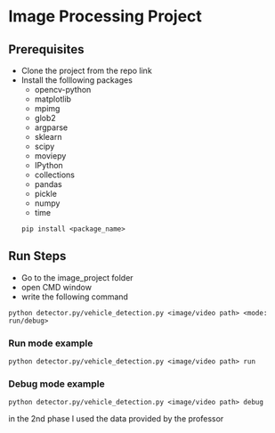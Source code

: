 # Image Processing Project
## Prerequisites
- Clone the project from the repo link
- Install the folllowing packages
	- opencv-python
	- matplotlib
	- mpimg
	- glob2
	- argparse
	- sklearn
	- scipy
	- moviepy
	- IPython
	- collections
	- pandas
	- pickle
	- numpy
	- time
	```
	pip install <package_name>
	```
## Run Steps
- Go to the image_project folder
- open CMD window
- write the following command
```
python detector.py/vehicle_detection.py <image/video path> <mode: run/debug>
```
### Run mode example
```
python detector.py/vehicle_detection.py <image/video path> run
```
### Debug mode example
```
python detector.py/vehicle_detection.py <image/video path> debug

```
in the 2nd phase I used the data provided by the professor
